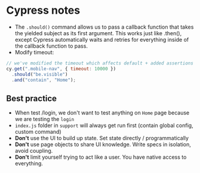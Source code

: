 # Cypress notes

- The `.should()` command allows us to pass a callback function that takes the yielded subject as its first argument. This works just like .then(), except Cypress automatically waits and retries for everything inside of the callback function to pass.
- Modify timeout:

```js
// we've modified the timeout which affects default + added assertions
cy.get(".mobile-nav", { timeout: 10000 })
  .should("be.visible")
  .and("contain", "Home");
```

## Best practice

- When test /login, we don't want to test anything on `Home` page because we are testing the `login`
- `index.js` folder in `support` will always get run first (contain global config, custom command)
- **Don't** use the UI to build up state. Set state directly / programmatically
- **Don't** use page objects to share UI knowledge. Write specs in isolation, avoid coupling.
- **Don't** limit yourself trying to act like a user. You have native access to everything.
